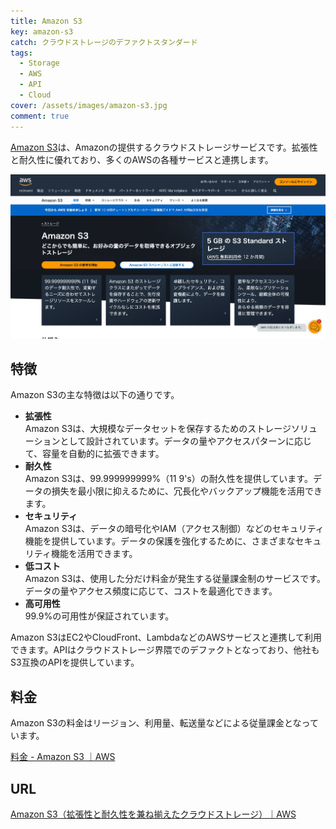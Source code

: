 ```yaml
---
title: Amazon S3
key: amazon-s3
catch: クラウドストレージのデファクトスタンダード
tags:
  - Storage
  - AWS
  - API
  - Cloud
cover: /assets/images/amazon-s3.jpg
comment: true
---
```


[Amazon S3](https://aws.amazon.com/jp/s3/)は、Amazonの提供するクラウドストレージサービスです。拡張性と耐久性に優れており、多くのAWSの各種サービスと連携します。

[![Amazon S3のWebサイト](/assets/images/amazon-s3.jpg)](https://aws.amazon.com/jp/s3/)

<!--more-->

## 特徴

Amazon S3の主な特徴は以下の通りです。

- **拡張性**  
Amazon S3は、大規模なデータセットを保存するためのストレージソリューションとして設計されています。データの量やアクセスパターンに応じて、容量を自動的に拡張できます。
- **耐久性**  
Amazon S3は、99.999999999%（11 9's）の耐久性を提供しています。データの損失を最小限に抑えるために、冗長化やバックアップ機能を活用できます。
- **セキュリティ**  
Amazon S3は、データの暗号化やIAM（アクセス制御）などのセキュリティ機能を提供しています。データの保護を強化するために、さまざまなセキュリティ機能を活用できます。
- **低コスト**  
Amazon S3は、使用した分だけ料金が発生する従量課金制のサービスです。データの量やアクセス頻度に応じて、コストを最適化できます。
- **高可用性**  
99.9%の可用性が保証されています。

Amazon S3はEC2やCloudFront、LambdaなどのAWSサービスと連携して利用できます。APIはクラウドストレージ界隈でのデファクトとなっており、他社もS3互換のAPIを提供しています。

## 料金

Amazon S3の料金はリージョン、利用量、転送量などによる従量課金となっています。

[料金 - Amazon S3 ｜AWS](https://aws.amazon.com/jp/s3/pricing/)

## URL

[Amazon S3（拡張性と耐久性を兼ね揃えたクラウドストレージ）｜AWS](https://aws.amazon.com/jp/s3/)
